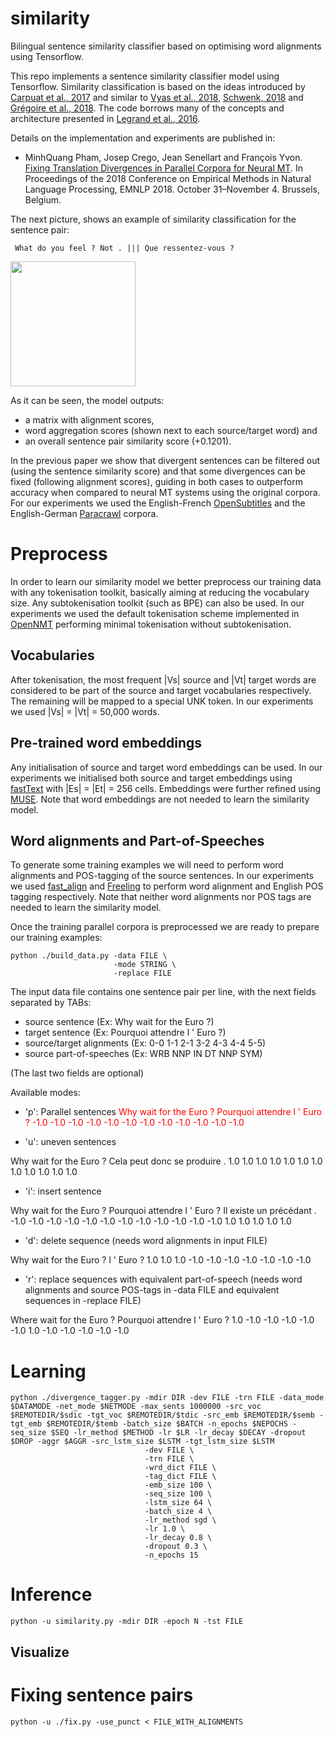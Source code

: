 # similarity
Bilingual sentence similarity classifier based on optimising word alignments using Tensorflow.

This repo implements a sentence similarity classifier model using Tensorflow. Similarity classification is based on the ideas introduced by [Carpuat et al., 2017](http://aclweb.org/anthology/W17-3209) and similar to [Vyas et al., 2018](http://aclweb.org/anthology/N18-1136), [Schwenk, 2018](http://aclweb.org/anthology/P18-2037) and [Grégoire et al., 2018](http://www.aclweb.org/anthology/C18-1122). The code borrows many of the concepts and architecture presented in [Legrand et al., 2016](http://www.aclweb.org/anthology/W16-2207). 

Details on the implementation and experiments are published in:
* MinhQuang Pham, Josep Crego, Jean Senellart and François Yvon. [Fixing Translation Divergences in Parallel Corpora for Neural MT](http://emnlp2018.org/program/accepted/short-papers). In Proceedings of the 2018 Conference on Empirical Methods in Natural Language Processing, EMNLP 2018. October 31–November 4. Brussels, Belgium.

The next picture, shows an example of similarity classification for the sentence pair:

``` What do you feel ? Not . ||| Que ressentez-vous ?```

<img src="https://github.com/jmcrego/similarity/blob/master/divergence_example.png" width="200" />

As it can be seen, the model outputs:
* a matrix with alignment scores,
* word aggregation scores (shown next to each source/target word) and
* an overall sentence pair similarity score (+0.1201).

In the previous paper we show that divergent sentences can be filtered out (using the sentence similarity score) and that some divergences can be fixed (following alignment scores), guiding in both cases to outperform accuracy when compared to neural MT systems using the original corpora. For our experiments we used the English-French [OpenSubtitles](http://www.lrec-conf.org/proceedings/lrec2016/pdf/947_Paper.pdf) and the English-German [Paracrawl](http://paracrawl.eu/) corpora.

# Preprocess

In order to learn our similarity model we better preprocess our training data with any tokenisation toolkit, basically aiming at reducing the vocabulary size. Any subtokenisation toolkit (such as BPE) can also be used. In our experiments we used the default tokenisation scheme implemented in [OpenNMT](http://opennmt.net) performing minimal tokenisation without subtokenisation.

## Vocabularies

After tokenisation, the most frequent |Vs| source and |Vt| target words are considered to be part of the source and target vocabularies respectively. The remaining will be mapped to a special UNK token. In our experiments we used |Vs| = |Vt| = 50,000 words.

## Pre-trained word embeddings

Any initialisation of source and target word embeddings can be used. In our experiments we initialised both source and target embeddings using [fastText](https://github.com/facebookresearch/fastText) with |Es| = |Et| = 256 cells. Embeddings were further refined using [MUSE](https://github.com/facebookresearch/MUSE). Note that word embeddings are not needed to learn the similarity model.

## Word alignments and Part-of-Speeches

To generate some training examples we will need to perform word alignments and POS-tagging of the source sentences. In our experiments we used [fast\_align](https://github.com/clab/fast_align) and [Freeling](https://github.com/TALP-UPC/FreeLing.git) to perform word alignment and English POS tagging respectively. Note that neither word alignments nor POS tags are needed to learn the similarity model.

Once the training parallel corpora is preprocessed we are ready to prepare our training examples:

```
python ./build_data.py -data FILE \
                       -mode STRING \
                       -replace FILE
```
The input data file contains one sentence pair per line, with the next fields separated by TABs:
* source sentence (Ex: Why wait for the Euro ?)
* target sentence (Ex: Pourquoi attendre l ' Euro ?)
* source/target alignments (Ex: 0-0 1-1 2-1 3-2 4-3 4-4 5-5)
* source part-of-speeches (Ex: WRB NNP IN DT NNP SYM)

(The last two fields are optional)

Available modes:
* 'p': Parallel sentences
<font color="red">Why wait for the Euro ?   Pourquoi attendre l ' Euro ?   -1.0 -1.0 -1.0 -1.0 -1.0 -1.0   -1.0 -1.0 -1.0 -1.0 -1.0 -1.0 </font>

* 'u': uneven sentences

 Why wait for the Euro ?   Cela peut donc se produire .   1.0 1.0 1.0 1.0 1.0 1.0   1.0 1.0 1.0 1.0 1.0 1.0

* 'i': insert sentence

 Why wait for the Euro ?   Pourquoi attendre l ' Euro ? Il existe un précédant .   -1.0 -1.0 -1.0 -1.0 -1.0 -1.0   -1.0 -1.0 -1.0 -1.0 -1.0 -1.0 1.0 1.0 1.0 1.0 1.0

* 'd': delete sequence (needs word alignments in input FILE)

 Why wait for the Euro ?   l ' Euro ?   1.0 1.0 1.0 -1.0 -1.0 -1.0   -1.0 -1.0 -1.0 -1.0

* 'r': replace sequences with equivalent part-of-speech (needs word alignments and source POS-tags in -data FILE and equivalent sequences in -replace FILE)

 Where wait for the Euro ?   Pourquoi attendre l ' Euro ?   1.0 -1.0 -1.0 -1.0 -1.0 -1.0   1.0 -1.0 -1.0 -1.0 -1.0 -1.0

# Learning
```
python ./divergence_tagger.py -mdir DIR -dev FILE -trn FILE -data_mode $DATAMODE -net_mode $NETMODE -max_sents 1000000 -src_voc $REMOTEDIR/$sdic -tgt_voc $REMOTEDIR/$tdic -src_emb $REMOTEDIR/$semb -tgt_emb $REMOTEDIR/$temb -batch_size $BATCH -n_epochs $NEPOCHS -seq_size $SEQ -lr_method $METHOD -lr $LR -lr_decay $DECAY -dropout $DROP -aggr $AGGR -src_lstm_size $LSTM -tgt_lstm_size $LSTM
                              -dev FILE \
                              -trn FILE \
                              -wrd_dict FILE \
                              -tag_dict FILE \
                              -emb_size 100 \
                              -seq_size 100 \
                              -lstm_size 64 \
                              -batch_size 4 \
                              -lr_method sgd \
                              -lr 1.0 \
                              -lr_decay 0.8 \
                              -dropout 0.3 \
                              -n_epochs 15
```
# Inference
```
python -u similarity.py -mdir DIR -epoch N -tst FILE
```

## Visualize

# Fixing sentence pairs

```
python -u ./fix.py -use_punct < FILE_WITH_ALIGNMENTS
```
